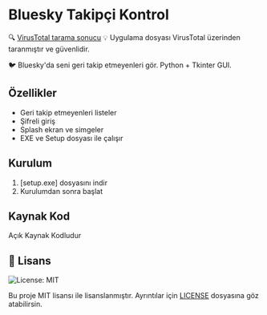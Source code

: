 # Bluesky Takipçi Kontrol

🔍 [VirusTotal tarama sonucu](https://www.virustotal.com/gui/url/efa10e800e5186e609c0320daf2f9301f655bcc7fb1c6fe1298cec8c42bdc)
💡 Uygulama dosyası VirusTotal üzerinden taranmıştır ve güvenlidir.

🐦 Bluesky'da seni geri takip etmeyenleri gör. Python + Tkinter GUI.

## Özellikler
- Geri takip etmeyenleri listeler
- Şifreli giriş
- Splash ekran ve simgeler
- EXE ve Setup dosyası ile çalışır

## Kurulum
1. [setup.exe] dosyasını indir
2. Kurulumdan sonra başlat

## Kaynak Kod
Açık Kaynak Kodludur

## 📝 Lisans

![License: MIT](https://img.shields.io/badge/License-MIT-green.svg)

Bu proje MIT lisansı ile lisanslanmıştır. Ayrıntılar için [LICENSE](LICENSE) dosyasına göz atabilirsin.
